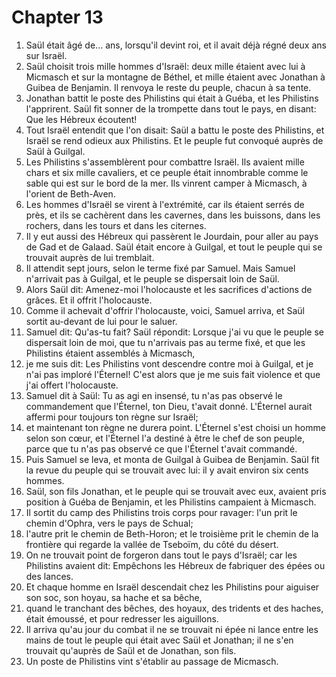 # Chapter 13

1. Saül était âgé de... ans, lorsqu'il devint roi, et il avait déjà régné deux ans sur Israël.
2. Saül choisit trois mille hommes d'Israël: deux mille étaient avec lui à Micmasch et sur la montagne de Béthel, et mille étaient avec Jonathan à Guibea de Benjamin. Il renvoya le reste du peuple, chacun à sa tente.
3. Jonathan battit le poste des Philistins qui était à Guéba, et les Philistins l'apprirent. Saül fit sonner de la trompette dans tout le pays, en disant: Que les Hébreux écoutent!
4. Tout Israël entendit que l'on disait: Saül a battu le poste des Philistins, et Israël se rend odieux aux Philistins. Et le peuple fut convoqué auprès de Saül à Guilgal.
5. Les Philistins s'assemblèrent pour combattre Israël. Ils avaient mille chars et six mille cavaliers, et ce peuple était innombrable comme le sable qui est sur le bord de la mer. Ils vinrent camper à Micmasch, à l'orient de Beth-Aven.
6. Les hommes d'Israël se virent à l'extrémité, car ils étaient serrés de près, et ils se cachèrent dans les cavernes, dans les buissons, dans les rochers, dans les tours et dans les citernes.
7. Il y eut aussi des Hébreux qui passèrent le Jourdain, pour aller au pays de Gad et de Galaad. Saül était encore à Guilgal, et tout le peuple qui se trouvait auprès de lui tremblait.
8. Il attendit sept jours, selon le terme fixé par Samuel. Mais Samuel n'arrivait pas à Guilgal, et le peuple se dispersait loin de Saül.
9. Alors Saül dit: Amenez-moi l'holocauste et les sacrifices d'actions de grâces. Et il offrit l'holocauste.
10. Comme il achevait d'offrir l'holocauste, voici, Samuel arriva, et Saül sortit au-devant de lui pour le saluer.
11. Samuel dit: Qu'as-tu fait? Saül répondit: Lorsque j'ai vu que le peuple se dispersait loin de moi, que tu n'arrivais pas au terme fixé, et que les Philistins étaient assemblés à Micmasch,
12. je me suis dit: Les Philistins vont descendre contre moi à Guilgal, et je n'ai pas imploré l'Éternel! C'est alors que je me suis fait violence et que j'ai offert l'holocauste.
13. Samuel dit à Saül: Tu as agi en insensé, tu n'as pas observé le commandement que l'Éternel, ton Dieu, t'avait donné. L'Éternel aurait affermi pour toujours ton règne sur Israël;
14. et maintenant ton règne ne durera point. L'Éternel s'est choisi un homme selon son cœur, et l'Éternel l'a destiné à être le chef de son peuple, parce que tu n'as pas observé ce que l'Éternel t'avait commandé.
15. Puis Samuel se leva, et monta de Guilgal à Guibea de Benjamin. Saül fit la revue du peuple qui se trouvait avec lui: il y avait environ six cents hommes.
16. Saül, son fils Jonathan, et le peuple qui se trouvait avec eux, avaient pris position à Guéba de Benjamin, et les Philistins campaient à Micmasch.
17. Il sortit du camp des Philistins trois corps pour ravager: l'un prit le chemin d'Ophra, vers le pays de Schual;
18. l'autre prit le chemin de Beth-Horon; et le troisième prit le chemin de la frontière qui regarde la vallée de Tseboïm, du côté du désert.
19. On ne trouvait point de forgeron dans tout le pays d'Israël; car les Philistins avaient dit: Empêchons les Hébreux de fabriquer des épées ou des lances.
20. Et chaque homme en Israël descendait chez les Philistins pour aiguiser son soc, son hoyau, sa hache et sa bêche,
21. quand le tranchant des bêches, des hoyaux, des tridents et des haches, était émoussé, et pour redresser les aiguillons.
22. Il arriva qu'au jour du combat il ne se trouvait ni épée ni lance entre les mains de tout le peuple qui était avec Saül et Jonathan; il ne s'en trouvait qu'auprès de Saül et de Jonathan, son fils.
23. Un poste de Philistins vint s'établir au passage de Micmasch.

